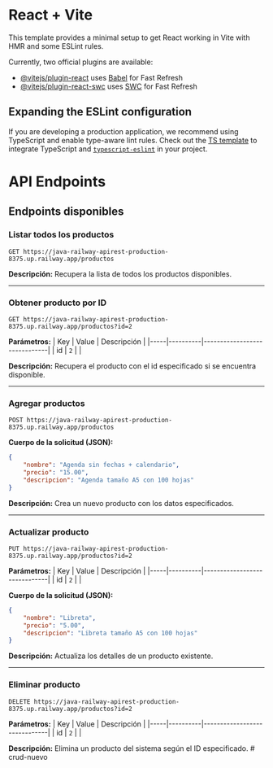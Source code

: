 # React + Vite

This template provides a minimal setup to get React working in Vite with HMR and some ESLint rules.

Currently, two official plugins are available:

- [@vitejs/plugin-react](https://github.com/vitejs/vite-plugin-react/blob/main/packages/plugin-react/README.md) uses [Babel](https://babeljs.io/) for Fast Refresh
- [@vitejs/plugin-react-swc](https://github.com/vitejs/vite-plugin-react-swc) uses [SWC](https://swc.rs/) for Fast Refresh

## Expanding the ESLint configuration

If you are developing a production application, we recommend using TypeScript and enable type-aware lint rules. Check out the [TS template](https://github.com/vitejs/vite/tree/main/packages/create-vite/template-react-ts) to integrate TypeScript and [`typescript-eslint`](https://typescript-eslint.io) in your project.

# API Endpoints

## Endpoints disponibles

### Listar todos los productos

```http
GET https://java-railway-apirest-production-8375.up.railway.app/productos
```

**Descripción:** Recupera la lista de todos los productos disponibles.

---

### Obtener producto por ID

```http
GET https://java-railway-apirest-production-8375.up.railway.app/productos?id=2
```

**Parámetros:**
| Key | Value     | Descripción                  |
|-----|----------|------------------------------|
| id  | `2`   | |

**Descripción:** Recupera el producto con el id especificado si se encuentra disponible.

---

### Agregar productos

```http
POST https://java-railway-apirest-production-8375.up.railway.app/productos
```

**Cuerpo de la solicitud (JSON):**
```json
{
    "nombre": "Agenda sin fechas + calendario",
    "precio": "15.00",
    "descripcion": "Agenda tamaño A5 con 100 hojas"
}
```

**Descripción:** Crea un nuevo producto con los datos especificados.

---

### Actualizar producto

```http
PUT https://java-railway-apirest-production-8375.up.railway.app/productos?id=2
```

**Parámetros:**
| Key | Value     | Descripción                  |
|-----|----------|------------------------------|
| id  | `2`   |  |

**Cuerpo de la solicitud (JSON):**
```json
{
    "nombre": "Libreta",
    "precio": "5.00",
    "descripcion": "Libreta tamaño A5 con 100 hojas"
}
```

**Descripción:** Actualiza los detalles de un producto existente.

---

### Eliminar producto

```http
DELETE https://java-railway-apirest-production-8375.up.railway.app/productos?id=2
```

**Parámetros:**
| Key | Value     | Descripción                  |
|-----|----------|------------------------------|
| id  | `2`   | |

**Descripción:** Elimina un producto del sistema según el ID especificado.
#   c r u d - n u e v o 
 
 